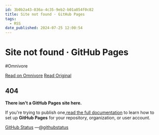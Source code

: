 ```yaml
---
id: 3b0b2a43-036a-4c35-9eb2-b01a854f0c82
title: Site not found · GitHub Pages
tags:
  - RSS
date_published: 2024-07-25 12:00:54
---
```


# Site not found · GitHub Pages
#Omnivore

[Read on Omnivore](https://omnivore.app/me/site-not-found-git-hub-pages-190eab44ad2)
[Read Original](https://elijer.github.io/Projects/Eco-Mog)



## 404

**There isn&#39;t a GitHub Pages site here.**

 If you&#39;re trying to publish one,[read the full documentation](https:&#x2F;&#x2F;help.github.com&#x2F;pages&#x2F;) to learn how to set up **GitHub Pages** for your repository, organization, or user account.

[GitHub Status](https:&#x2F;&#x2F;githubstatus.com&#x2F;) —[@githubstatus](https:&#x2F;&#x2F;twitter.com&#x2F;githubstatus) 